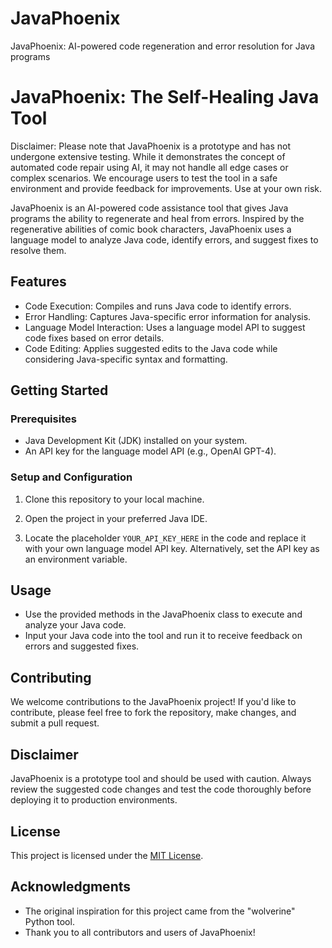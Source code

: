 # JavaPhoenix
JavaPhoenix: AI-powered code regeneration and error resolution for Java programs
# JavaPhoenix: The Self-Healing Java Tool

Disclaimer:
Please note that JavaPhoenix is a prototype and has not undergone extensive testing. While it demonstrates the concept of automated code repair using AI, it may not handle all edge cases or complex scenarios. We encourage users to test the tool in a safe environment and provide feedback for improvements. Use at your own risk.

JavaPhoenix is an AI-powered code assistance tool that gives Java programs the ability to regenerate and heal from errors. Inspired by the regenerative abilities of comic book characters, JavaPhoenix uses a language model to analyze Java code, identify errors, and suggest fixes to resolve them.

## Features
- Code Execution: Compiles and runs Java code to identify errors.
- Error Handling: Captures Java-specific error information for analysis.
- Language Model Interaction: Uses a language model API to suggest code fixes based on error details.
- Code Editing: Applies suggested edits to the Java code while considering Java-specific syntax and formatting.

## Getting Started

### Prerequisites
- Java Development Kit (JDK) installed on your system.
- An API key for the language model API (e.g., OpenAI GPT-4).

### Setup and Configuration
1. Clone this repository to your local machine.

2. Open the project in your preferred Java IDE.

3. Locate the placeholder `YOUR_API_KEY_HERE` in the code and replace it with your own language model API key. Alternatively, set the API key as an environment variable.

## Usage
- Use the provided methods in the JavaPhoenix class to execute and analyze your Java code.
- Input your Java code into the tool and run it to receive feedback on errors and suggested fixes.

## Contributing
We welcome contributions to the JavaPhoenix project! If you'd like to contribute, please feel free to fork the repository, make changes, and submit a pull request.

## Disclaimer
JavaPhoenix is a prototype tool and should be used with caution. Always review the suggested code changes and test the code thoroughly before deploying it to production environments.

## License
This project is licensed under the [MIT License](LICENSE).

## Acknowledgments
- The original inspiration for this project came from the "wolverine" Python tool.
- Thank you to all contributors and users of JavaPhoenix!
